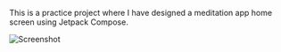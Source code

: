 This is a practice project where I have designed a meditation app home screen using Jetpack Compose.

![Screenshot](https://github.com/basitbhatti/MeditationUiCompose---Dummy/assets/78906762/88544734-6781-4c10-8547-519df645df1b)
